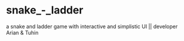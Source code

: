 # snake_-_ladder
a snake and ladder  game with interactive and simplistic UI || developer Arian &amp; Tuhin
